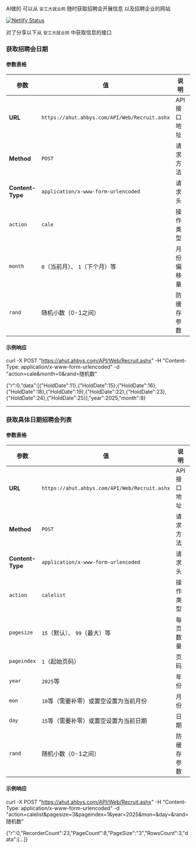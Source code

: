 AI做的
可以从 `安工大就业网` 随时获取招聘会开展信息
以及招聘企业的网站

[![Netlify Status](https://api.netlify.com/api/v1/badges/307df36b-5a10-47c9-8800-c6467c5d224d/deploy-status)](https://app.netlify.com/projects/recruit-query-ahut/deploys)

对了分享以下从 `安工大就业网` 中获取信息的接口

### 获取招聘会日期

#### 参数表格

| 参数 | 值 | 说明 | 必填 |
|------|-----|------|------|
| **URL** | `https://ahut.ahbys.com/API/Web/Recruit.ashx` | API接口地址 | 是 |
| **Method** | `POST` | 请求方法 | 是 |
| **Content-Type** | `application/x-www-form-urlencoded` | 请求头 | 是 |
| `action` | `cale` | 操作类型 | 是 |
| `month` | `0`（当前月）、 `1`（下个月）等 | 月份偏移量 | 是 |
| `rand` | 随机小数（0-1之间） | 防缓存参数 | 是 |

#### 示例响应

curl -X POST "https://ahut.ahbys.com/API/Web/Recruit.ashx" -H "Content-Type: application/x-www-form-urlencoded" -d "action=cale&month=0&rand=随机数"

{"r":0,"data":[{"HoldDate":11},{"HoldDate":15},{"HoldDate":16},{"HoldDate":18},{"HoldDate":19},{"HoldDate":22},{"HoldDate":23},{"HoldDate":24},{"HoldDate":25}],"year":2025,"month":8}

---

### 获取具体日期招聘会列表

#### 参数表格

| 参数 | 值 | 说明 | 必填 |
|------|-----|------|------|
| **URL** | `https://ahut.ahbys.com/API/Web/Recruit.ashx` | API接口地址 | 是 |
| **Method** | `POST` | 请求方法 | 是 |
| **Content-Type** | `application/x-www-form-urlencoded` | 请求头 | 是 |
| `action` | `calelist` | 操作类型 | 是 |
| `pagesize` | `15`（默认）、 `99`（最大）等 | 每页数量 | 否 |
| `pageindex` | `1`（起始页码） | 页码 | 否 |
| `year` | `2025`等 | 年份 | 是 |
| `mon` | `10`等（需要补零）或置空设置为当前月份 | 月份 | 是 |
| `day` | `15`等（需要补零）或置空设置为当前日期 | 日期 | 是 |
| `rand` | 随机小数（0-1之间） | 防缓存参数 | 是 |

#### 示例响应

curl -X POST "https://ahut.ahbys.com/API/Web/Recruit.ashx" -H "Content-Type: application/x-www-form-urlencoded" -d "action=calelist&pagesize=3&pageindex=1&year=2025&mon=&day=&rand=随机数"

{"r":0,"RecorderCount":23,"PageCount":8,"PageSize":"3","RowsCount":3,"data":[...]}
